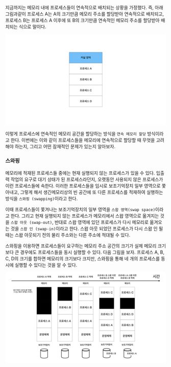 지금까지는 메모리 내에 프로세스들이 연속적으로 배치되는 상황을 가정했다. 즉, 아래 그림과같이 프로세스 A는 A의 크기만큼 메모리 주소를 할당받아 연속적으로 배치되고, 프로세스 B는 프로세스 A 이후에 또 B의 크기만큼 연속적인 메모리 주소를 할당받아 배치되는 식으로 말이다.

![연속 메모리 할당.001.jpeg](<images/연속 메모리 할당.001.jpeg>)

이렇게 프로세스에 연속적인 메모리 공간을 할당하는 방식을 `연속 메모리 할당` 방식이라고 한다. 이번에는 이와 같이 프로세스들을 메모리에 연속적으로 할당할 때 무엇을 고려해야 하는지, 그리고 어떤 잠재적인 문제가 있는지 알아보자.

### 스와핑
메모리에 적재된 프로세스들 중에는 현재 실행되지 않는 프로세스가 있을 수 있다. 입출력 작업의 요구로 대기 상태가 된 프로세스라던지, 오랫동안 사용되지 않은 프로세스가 이런 프로세스들에 속한다. 이러한 프로세스들을 임시로 보조기억장치 일부 영역으로 쫓아내고, 그렇게 해서 생긴메모리상의 빈 공간에 또 다른 프로세스를 적재하여 실행하는 방식을 `스와핑 (swapping)`이라고 한다.

이때 프로세스들이 쫓겨나는 보조기억장치의 일부 영역을 `스왑 영역(swap space)`이라고 한다. 그리고 현재 실행되지 않는 프로세스가 메모리에서 스왑 영역으로 옮겨지는 것을 `스왑 아웃 (swap-out)`, 반대로 스왑 영역에 있던 프로세스가 다시 메모리로 옮겨오는 것을 `스왑 인 (swap-in)`이라고 한다. 스왑 아웃 되었던 프로세스가 다시 스왑 인 될 때는 스왑 아웃되기 전의 물리 주소와는 다른 주소에 적대될 수 있다.

스와핑을 이용하면 프로세스들이 요구하는 메모리 주소 공간의 크기가 실제 메모리 크기보다 큰 경우에도 프로세스들을 동시 실행할 수 있다. 다음 그림을 보자. 프로세스 A, B, C, D의 크기를 합하면 메모리의 크기보다 크지만, 스와핑을 통해 네 개의 프로세스를 동시에 실행할 수 있다는 것을 알 수 있다.

![연속 메모리 할당.002.jpeg](<images/연속 메모리 할당.002.jpeg>)

